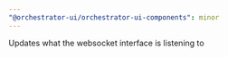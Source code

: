 ```yaml
---
"@orchestrator-ui/orchestrator-ui-components": minor
---
```


Updates what the websocket interface is listening to
